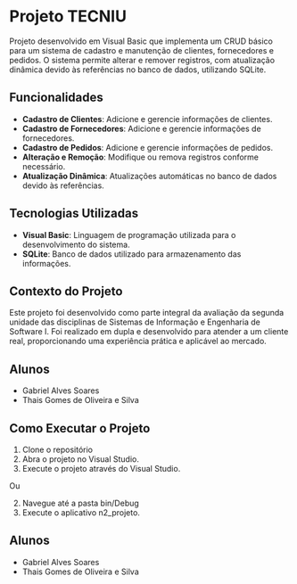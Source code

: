 # Projeto TECNIU

Projeto desenvolvido em Visual Basic que implementa um CRUD básico para um sistema de cadastro e manutenção de clientes, fornecedores e pedidos. O sistema permite alterar e remover registros, com atualização dinâmica devido às referências no banco de dados, utilizando SQLite.

## Funcionalidades

- **Cadastro de Clientes**: Adicione e gerencie informações de clientes.
- **Cadastro de Fornecedores**: Adicione e gerencie informações de fornecedores.
- **Cadastro de Pedidos**: Adicione e gerencie informações de pedidos.
- **Alteração e Remoção**: Modifique ou remova registros conforme necessário.
- **Atualização Dinâmica**: Atualizações automáticas no banco de dados devido às referências.

## Tecnologias Utilizadas

- **Visual Basic**: Linguagem de programação utilizada para o desenvolvimento do sistema.
- **SQLite**: Banco de dados utilizado para armazenamento das informações.

## Contexto do Projeto

Este projeto foi desenvolvido como parte integral da avaliação da segunda unidade das disciplinas de Sistemas de Informação e Engenharia de Software I. Foi realizado em dupla e desenvolvido para atender a um cliente real, proporcionando uma experiência prática e aplicável ao mercado.

## Alunos
- Gabriel Alves Soares
- Thais Gomes de Oliveira e Silva

## Como Executar o Projeto

1. Clone o repositório
2. Abra o projeto no Visual Studio.
3. Execute o projeto através do Visual Studio.

Ou

2. Navegue até a pasta bin/Debug
3. Execute o aplicativo n2_projeto.


## Alunos
- Gabriel Alves Soares
- Thais Gomes de Oliveira e Silva

